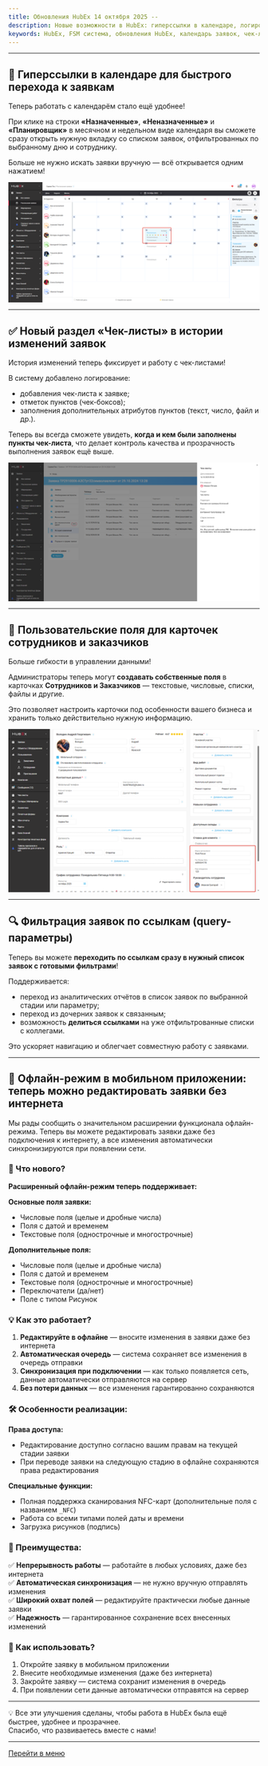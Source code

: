 ```yaml
---
title: Обновления HubEx 14 октября 2025 --
description: Новые возможности в HubEx: гиперссылки в календаре, логирование чек-листов, пользовательские поля для сотрудников и заказчиков, а также фильтрация заявок по ссылкам. Редактирование полей заявки в офлайне. Работайте быстрее и эффективнее с обновлённой FSM-системой HubEx! 
keywords: HubEx, FSM система, обновления HubEx, календарь заявок, чек-листы, история изменений, пользовательские поля, фильтрация заявок, автоматизация выездных работ, CRM, управление сотрудниками, управление заказчиками, цифровизация сервисных процессов, офлайн, редактирование заявок
--- 
```


<html></html><hr>
<body>
<h2>🔗 Гиперссылки в календаре для быстрого перехода к заявкам</h2>
<p>Теперь работать с календарём стало ещё удобнее!</p>
<p>При клике на строки <strong>«Назначенные»</strong>, <strong>«Неназначенные»</strong> и <strong>«Планировщик»</strong> в месячном и недельном виде календаря вы сможете сразу открыть нужную вкладку со списком заявок, отфильтрованных по выбранному дню и сотруднику.</p>
<p>Больше не нужно искать заявки вручную — всё открывается одним нажатием!</p>
<div><img style="margin: 0 auto; display: block; max-width: 100%;" src="/attachments/images/FAQ/RELEASENOTES/AdditionalFieldsUsers1410/2025-10-14_09-16-10.png" alt="Календарь и ссылки" /></div>

<hr>

<h2>✅ Новый раздел «Чек-листы» в истории изменений заявок</h2>
<p>История изменений теперь фиксирует и работу с чек-листами!</p>
<p>В систему добавлено логирование:</p>
<ul>
  <li>добавления чек-листа к заявке;</li>
  <li>отметок пунктов (чек-боксов);</li>
  <li>заполнения дополнительных атрибутов пунктов (текст, число, файл и др.).</li>
</ul>
<p>Теперь вы всегда сможете увидеть, <strong>когда и кем были заполнены пункты чек-листа</strong>, что делает контроль качества и прозрачность выполнения заявок ещё выше.</p>
<div><img style="margin: 0 auto; display: block; max-width: 100%;" src="/attachments/images/FAQ/RELEASENOTES/AdditionalFieldsUsers1410/2025-10-14_09-34-47.png" alt="Чек-листы в истории изменений" /></div>

<hr>

<h2>👥 Пользовательские поля для карточек сотрудников и заказчиков</h2>
<p>Больше гибкости в управлении данными!</p>
<p>Администраторы теперь могут <strong>создавать собственные поля</strong> в карточках <strong>Сотрудников и Заказчиков</strong> — текстовые, числовые, списки, файлы и другие.</p>
<p>Это позволяет настроить карточки под особенности вашего бизнеса и хранить только действительно нужную информацию.</p>
<div><img style="margin: 0 auto; display: block; max-width: 100%;" src="/attachments/images/FAQ/RELEASENOTES/AdditionalFieldsUsers1410/2025-10-14_09-29-39.png" alt="Пользовательские поля для сотрудников и заказчиков" /></div>

<hr>

<h2>🔍 Фильтрация заявок по ссылкам (query-параметры)</h2>
<p>Теперь вы можете <strong>переходить по ссылкам сразу в нужный список заявок с готовыми фильтрами</strong>!</p>
<p>Поддерживается:</p>
<ul>
  <li>переход из аналитических отчётов в список заявок по выбранной стадии или параметру;</li>
  <li>переход из дочерних заявок к связанным;</li>
  <li>возможность <strong>делиться ссылками</strong> на уже отфильтрованные списки с коллегами.</li>
</ul>
<p>Это ускоряет навигацию и облегчает совместную работу с заявками.</p>

<hr>

<h2>📱 Офлайн-режим в мобильном приложении: теперь можно редактировать заявки без интернета</h2>
<p>Мы рады сообщить о значительном расширении функционала офлайн-режима. Теперь вы можете редактировать заявки даже без подключения к интернету, а все изменения автоматически синхронизируются при появлении сети.</p>
<h3>🚀 Что нового?</h3>
<p><strong>Расширенный офлайн-режим теперь поддерживает:</strong></p>
<p><strong>Основные поля заявки:</strong></p>
<ul>
<li>Числовые поля (целые и дробные числа)</li>
<li>Поля с датой и временем</li>
<li>Текстовые поля (однострочные и многострочные)</li>
</ul>
<p><strong>Дополнительные поля:</strong></p>
<ul>
<li>Числовые поля (целые и дробные числа)</li>
<li>Поля с датой и временем</li>
<li>Текстовые поля (однострочные и многострочные)</li>
<li>Переключатели (да/нет)</li>
<li>Поле с типом Рисунок</li>
</ul>
<h3>💡 Как это работает?</h3>
<ol>
<li><strong>Редактируйте в офлайне</strong> &mdash; вносите изменения в заявки даже без интернета</li>
<li><strong>Автоматическая очередь</strong> &mdash; система сохраняет все изменения в очередь отправки</li>
<li><strong>Синхронизация при подключении</strong> &mdash; как только появляется сеть, данные автоматически отправляются на сервер</li>
<li><strong>Без потери данных</strong> &mdash; все изменения гарантированно сохраняются</li>
</ol>
<h3>🛠️ Особенности реализации:</h3>
<p><strong>Права доступа:</strong></p>
<ul>
<li>Редактирование доступно согласно вашим правам на текущей стадии заявки</li>
<li>При переводе заявки на следующую стадию в офлайне сохраняются права редактирования</li>
</ul>
<p><strong>Специальные функции:</strong></p>
<ul>
<li>Полная поддержка сканирования NFC-карт (дополнительные поля с названием <code class="skipProofing" spellcheck="false">_NFC</code>)</li>
<li>Работа со всеми типами полей даты и времени</li>
<li>Загрузка рисунков (подпись)</li>
</ul>
<h3>🎯 Преимущества:</h3>
<p>✅ <strong>Непрерывность работы</strong> &mdash; работайте в любых условиях, даже без интернета<br />✅ <strong>Автоматическая синхронизация</strong> &mdash; не нужно вручную отправлять изменения<br />✅ <strong>Широкий охват полей</strong> &mdash; редактируйте практически любые данные заявки<br />✅ <strong>Надежность</strong> &mdash; гарантированное сохранение всех внесенных изменений</p>
<h3>📌 Как использовать?</h3>
<ol>
<li>Откройте заявку в мобильном приложении</li>
<li>Внесите необходимые изменения (даже без интернета)</li>
<li>Закройте заявку &mdash; система сохранит изменения в очередь</li>
<li>При появлении сети данные автоматически отправятся на сервер</li>
</ol>

<hr>



<p>💡 Все эти улучшения сделаны, чтобы работа в HubEx была ещё быстрее, удобнее и прозрачнее.<br>
Спасибо, что развиваетесь вместе с нами!</p>
<hr>
<p><a href="http://wiki.hubex.ru">Перейти в меню</a></p>
</body>
